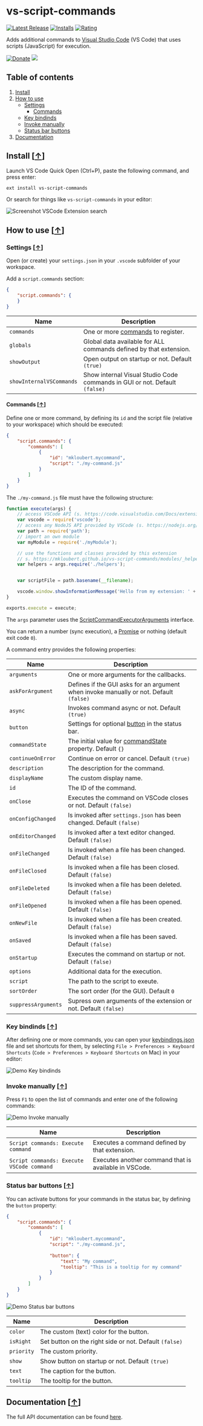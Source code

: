 # vs-script-commands

[![Latest Release](https://vsmarketplacebadge.apphb.com/version-short/mkloubert.vs-script-commands.svg)](https://marketplace.visualstudio.com/items?itemName=mkloubert.vs-script-commands)
[![Installs](https://vsmarketplacebadge.apphb.com/installs/mkloubert.vs-script-commands.svg)](https://marketplace.visualstudio.com/items?itemName=mkloubert.vs-script-commands)
[![Rating](https://vsmarketplacebadge.apphb.com/rating-short/mkloubert.vs-script-commands.svg)](https://marketplace.visualstudio.com/items?itemName=mkloubert.vs-script-commands#review-details)

Adds additional commands to [Visual Studio Code](https://code.visualstudio.com/) (VS Code) that uses scripts (JavaScript) for execution.

[![Donate](https://img.shields.io/badge/Donate-PayPal-green.svg)](https://www.paypal.com/cgi-bin/webscr?cmd=_s-xclick&hosted_button_id=UHVN4LRJTEXQS) [![](https://api.flattr.com/button/flattr-badge-large.png)](https://flattr.com/submit/auto?fid=o62pkd&url=https%3A%2F%2Fgithub.com%2Fmkloubert%2Fvs-script-commands)

## Table of contents

1. [Install](#install-)
2. [How to use](#how-to-use-)
   * [Settings](#settings-)
      * [Commands](#commands-)
   * [Key bindinds](#key-bindinds-)
   * [Invoke manually](#invoke-manually-)
   * [Status bar buttons](#status-bar-buttons-)
3. [Documentation](#documentation-)

## Install [[&uarr;](#table-of-contents)]

Launch VS Code Quick Open (Ctrl+P), paste the following command, and press enter:

```bash
ext install vs-script-commands
```

Or search for things like `vs-script-commands` in your editor:

![Screenshot VSCode Extension search](https://raw.githubusercontent.com/mkloubert/vs-script-commands/master/img/screenshot1.png)

## How to use [[&uarr;](#table-of-contents)]

### Settings [[&uarr;](#how-to-use-)]

Open (or create) your `settings.json` in your `.vscode` subfolder of your workspace.

Add a `script.commands` section:

```json
{
    "script.commands": {
    }
}
```

| Name | Description |
| ---- | --------- |
| `commands` | One or more [commands](#commands-) to register. |
| `globals` | Global data available for ALL commands defined by that extension. |
| `showOutput` | Open output on startup or not. Default `(true)` |
| `showInternalVSCommands` | Show internal Visual Studio Code commands in GUI or not. Default `(false)` |

#### Commands [[&uarr;](#settings-)]

Define one or more command, by defining its `id` and the script file (relative to your workspace) which should be executed:

```json
{
    "script.commands": {
        "commands": [
            {
                "id": "mkloubert.mycommand",
                "script": "./my-command.js"
            }
        ]
    }
}
```

The `./my-command.js` file must have the following structure:

```javascript
function execute(args) {
    // access VSCode API (s. https://code.visualstudio.com/Docs/extensionAPI/vscode-api)
    var vscode = require('vscode');
    // access any NodeJS API provided by VSCode (s. https://nodejs.org/api/)
    var path = require('path');
    // import an own module
    var myModule = require('./myModule');

    // use the functions and classes provided by this extension
    // s. https://mkloubert.github.io/vs-script-commands/modules/_helpers_.html
    var helpers = args.require('./helpers');


    var scriptFile = path.basename(__filename);

    vscode.window.showInformationMessage('Hello from my extension: ' + scriptFile);
}

exports.execute = execute;
```

The `args` parameter uses the [ScriptCommandExecutorArguments](https://mkloubert.github.io/vs-script-commands/interfaces/_contracts_.scriptcommandexecutorarguments.html) interface.

You can return a number (sync execution), a [Promise](https://developer.mozilla.org/en/docs/Web/JavaScript/Reference/Global_Objects/Promise) or nothing (default exit code `0`).

A command entry provides the following properties:

| Name | Description |
| ---- | --------- |
| `arguments` | One or more arguments for the callbacks. |
| `askForArgument` | Defines if the GUI asks for an argument when invoke manually or not. Default `(false)` |
| `async` | Invokes command async or not. Default `(true)` |
| `button` | Settings for optional [button](#status-bar-buttons-) in the status bar. |
| `commandState` | The initial value for [commandState](https://mkloubert.github.io/vs-script-commands/interfaces/_contracts_.scriptcommandexecutorarguments.html#commandstate) property. Default `{}` |
| `continueOnError` | Continue on error or cancel. Default `(true)` |
| `description` | The description for the command. |
| `displayName` | The custom display name. |
| `id` | The ID of the command. |
| `onClose` | Executes the command on VSCode closes or not. Default `(false)` |
| `onConfigChanged` | Is invoked after `settings.json` has been changed. Default `(false)` |
| `onEditorChanged` | Is invoked after a text editor changed. Default `(false)` |
| `onFileChanged` | Is invoked when a file has been changed. Default `(false)` |
| `onFileClosed` | Is invoked when a file has been closed. Default `(false)` |
| `onFileDeleted` | Is invoked when a file has been deleted. Default `(false)` |
| `onFileOpened` | Is invoked when a file has been opened. Default `(false)` |
| `onNewFile` | Is invoked when a file has been created. Default `(false)` |
| `onSaved` | Is invoked when a file has been saved. Default `(false)` |
| `onStartup` | Executes the command on startup or not. Default `(false)` |
| `options` | Additional data for the execution. |
| `script` | The path to the script to exeute. |
| `sortOrder` | The sort order (for the GUI). Default `0` |
| `suppressArguments` | Supress own arguments of the extension or not. Default `(false)` |

### Key bindinds [[&uarr;](#how-to-use-)]

After defining one or more commands, you can open your [keybindings.json](https://code.visualstudio.com/docs/customization/keybindings#_customizing-shortcuts) file and set shortcuts for them, by selecting `File > Preferences > Keyboard Shortcuts` (`Code > Preferences > Keyboard Shortcuts` on Mac) in your editor:

![Demo Key bindinds](https://raw.githubusercontent.com/mkloubert/vs-script-commands/master/img/demo1.gif)

### Invoke manually [[&uarr;](#how-to-use-)]

Press `F1` to open the list of commands and enter one of the following commands:

![Demo Invoke manually](https://raw.githubusercontent.com/mkloubert/vs-script-commands/master/img/demo2.gif)

| Name | Description |
| ---- | --------- |
| `Script commands: Execute command` | Executes a command defined by that extension. |
| `Script commands: Execute VSCode command` | Executes another command that is available in VSCode. |

### Status bar buttons [[&uarr;](#how-to-use-)]

You can activate buttons for your commands in the status bar, by defining the `button` property:

```json
{
    "script.commands": {
        "commands": [
            {
                "id": "mkloubert.mycommand",
                "script": "./my-command.js",
                
                "button": {
                    "text": "My command",
                    "tooltip": "This is a tooltip for my command"
                }
            }
        ]
    }
}
```

![Demo Status bar buttons](https://raw.githubusercontent.com/mkloubert/vs-script-commands/master/img/demo3.gif)

| Name | Description |
| ---- | --------- |
| `color` | The custom (text) color for the button. |
| `isRight` | Set button on the right side or not. Default `(false)` |
| `priority` | The custom priority. |
| `show` | Show button on startup or not. Default `(true)` |
| `text` | The caption for the button. |
| `tooltip` | The tooltip for the button. |

## Documentation [[&uarr;](#table-of-contents)]

The full API documentation can be found [here](https://mkloubert.github.io/vs-script-commands/).

